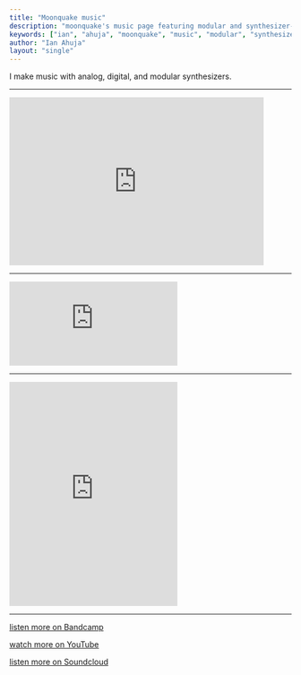 ```yaml
---
title: "Moonquake music"
description: "moonquake's music page featuring modular and synthesizer-based compositions"
keywords: ["ian", "ahuja", "moonquake", "music", "modular", "synthesizer", "moonquake"]
author: "Ian Ahuja"
layout: "single"
---
```


<div class="centered-content">


I make music with analog, digital, and modular synthesizers.

---

<iframe width="90%" height="300" scrolling="no" frameborder="no" allow="autoplay" src="https://w.soundcloud.com/player/?url=https%3A//api.soundcloud.com/tracks/1912381910&color=%23ff5500&auto_play=false&hide_related=false&show_comments=true&show_user=true&show_reposts=false&show_teaser=true&visual=true"></iframe>

---

<iframe src="https://www.youtube-nocookie.com/embed/_Cqhu-U_syU?si=oxbUVZgfBWKIoxQ-&controls=1&start=1920" title="YouTube video player" frameborder="0" allow="accelerometer; autoplay; clipboard-write; encrypted-media; gyroscope; picture-in-picture; web-share" referrerpolicy="strict-origin-when-cross-origin" allowfullscreen></iframe>

---

<iframe style="border: 0; width: 300px; height: 400px;" src="https://bandcamp.com/EmbeddedPlayer/track=804438219/size=large/bgcol=333333/linkcol=2ebd35/tracklist=false/transparent=true/" seamless><a href="https://m-oonquake.bandcamp.com/track/clandestine-shimmer">clandestine shimmer by moonquake</a></iframe>

---

[listen more on Bandcamp](https://m-oonquake.bandcamp.com/)

[watch more on YouTube](https://www.youtube.com/@m_oonquake)  

[listen more on Soundcloud](https://soundcloud.com/m_oonquake)

</div>